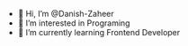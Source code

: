 - 👋 Hi, I’m @Danish-Zaheer
- 👀 I’m interested in Programing
- 🌱 I’m currently learning  Frontend Developer
<!---
Danish-Zaheer/Danish-Zaheer is a ✨ special ✨ repository because its `README.md` (this file) appears on your GitHub profile.
You can click the Preview link to take a look at your changes.
--->
